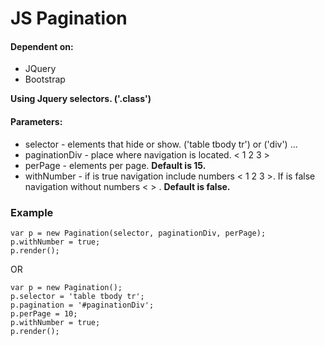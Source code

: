 # JS Pagination

#### Dependent on:
 - JQuery
 - Bootstrap


**Using Jquery selectors. ('.class')**

#### Parameters:

 - selector - elements that hide or show. ('table tbody tr') or ('div') ...
 - paginationDiv - place where navigation is located. < 1 2 3 >
 - perPage - elements per page. **Default is 15.**
 - withNumber - if is true navigation include numbers < 1 2 3 >. If is false navigation without numbers < > . **Default is false.**
    
### Example
    
    var p = new Pagination(selector, paginationDiv, perPage);
    p.withNumber = true;
    p.render();
    
OR
    
    var p = new Pagination();
    p.selector = 'table tbody tr';
    p.pagination = '#paginationDiv';
    p.perPage = 10;
    p.withNumber = true;
    p.render();
